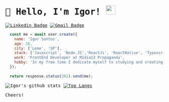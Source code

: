 <samp>


# 👋 Hello, I'm Igor! <img src="https://github.com/TheDudeThatCode/TheDudeThatCode/blob/master/Assets/Developer.gif" width="30px">

[![Linkedin Badge](https://img.shields.io/badge/-Linkedin-6633cc?style=flat-square&logo=Linkedin&logoColor=white&color=black&link=https://www.linkedin.com/in/falaigor/)](https://www.linkedin.com/in/falaigor/)
[![Gmail Badge](https://img.shields.io/badge/-Gmail-c14438?style=flat-square&logo=Gmail&logoColor=white&color=black&link=mailto:falaigors@gmail.com)](mailto:falaigors@gmail.com)

```javascript
  const me = await user.create({
    name: 'Igor Santos',
    age: 26,
    city: ['Leme', 'SP'],
    stack: ['Javascript', 'Node.JS','ReactJs', 'ReactNative', 'Typescript', '(My|Postgre)SQL'],
    work: 'FrontEnd Developer at Mídia13 Propaganda', 
    hobby: 'In my free time I dedicate myself to studying and creating personal projects.'
  });
  
  return response.status(201).send(me);
```


![Igor's github stats](https://github-readme-stats.vercel.app/api?username=falaigor&show_icons=true&theme=dark) [![Top Langs](https://github-readme-stats.vercel.app/api/top-langs/?username=falaigor&layout=compact&theme=dark)](https://github.com/anuraghazra/github-readme-stats)
<!--
### 🌎 Find me around the web

🐦 [Twitter](https://twitter.com/falaigors) <br>
💼 [Linkedin](https://www.linkedin.com/in/falaigor/) <br>
🤳 [Instagram](https://instagram.com/falaigors)-->

<!--[![ReadMe Card](https://github-readme-stats.vercel.app/api/pin/?username=falaigor&repo=petlove-web)](https://github.com/falaigor/petlove-web) [![ReadMe Card](https://github-readme-stats.vercel.app/api/pin/?username=falaigor&repo=petlove-api)](https://github.com/falaigor/petlove-api)-->



Cheers!

</samp>



<!--
**falaigor/falaigor** is a ✨ _special_ ✨ repository because its `README.md` (this file) appears on your GitHub profile.

Here are some ideas to get you started:

- 🔭 I’m currently working on ...
- 🌱 I’m currently learning ...
- 👯 I’m looking to collaborate on ...
- 🤔 I’m looking for help with ...
- 💬 Ask me about ...
- 📫 How to reach me: ...
- 😄 Pronouns: ...
- ⚡ Fun fact: ...
-->
